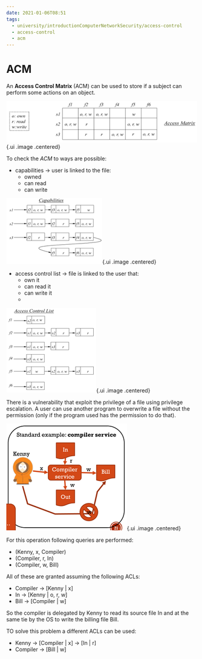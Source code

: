 ```yaml
---
date: 2021-01-06T08:51
tags:
  - university/introductionComputerNetworkSecurity/access-control
  - access-control
  - acm
---
```


# ACM
An **Access Control Matrix** (ACM) can be used to store if a subject can perform some actions on an object.

![ACM](./static/ACM.png){.ui .image .centered}

To check the *ACM* to ways are possible:

* capabilities → user is linked to the file:
    * owned
    * can read
    * can write

![ACM capabilities](./static/capabilitiesACM.png){.ui .image .centered}

* access control list → file is linked to the user that:
    * own it
    * can read it
    * can write it
    * 
![ACM access control list](./static/accessControlListACM.png){.ui .image .centered}

There is a vulnerability that exploit the privilege of a file using privilege escalation. A user can use another program to overwrite a file without the permission (only if the program used has the permission to do that).

![Privilege escalation](./static/privilegeEscalation.png){.ui .image .centered}

For this operation following queries are performed:

* (Kenny, x, Compiler)
* (Compiler, r, In)
* (Compiler, w, Bill)

All of these are granted assuming the following ACLs:

* Compiler → [Kenny | x]
* In → [Kenny | o, r, w]
* Bill → [Compiler | w]

So the compiler is delegated by Kenny to read its source file In and at the same tie by the OS to write the billing file Bill.

TO solve this problem a different ACLs can be used:
* Kenny → [Compiler | x] → [In | r]
* Compiler → [Bill | w]
